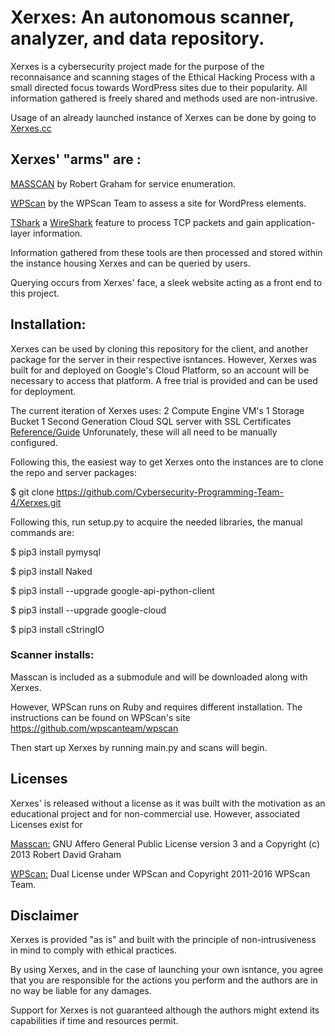 # Xerxes: An autonomous scanner, analyzer, and data repository.

Xerxes is a cybersecurity project made for the purpose of the reconnaisance and scanning stages of the Ethical Hacking Process with a small directed focus towards WordPress sites due to their popularity. All information gathered is freely shared and methods used are non-intrusive. 

Usage of an already launched instance of Xerxes can be done by going to [Xerxes.cc](http://www.xerxes.cc)

## Xerxes' "arms" are :
[MASSCAN](https://github.com/robertdavidgraham/masscan) by Robert Graham for service enumeration.

[WPScan](https://github.com/wpscanteam/wpscan) by the WPScan Team to assess a site for WordPress elements.

[TShark](https://www.wireshark.org/docs/man-pages/tshark.html) a [WireShark](https://www.wireshark.org/) feature to process TCP packets and gain application-layer information.

Information gathered from these tools are then processed and stored within the instance housing Xerxes and can be queried by users.

Querying occurs from Xerxes' face, a sleek website acting as a front end to this project.

## Installation:
Xerxes can be used by cloning this repository for the client, and another package for the server in their respective isntances.
However, Xerxes was built for and deployed on Google's Cloud Platform, so an account will be necessary to access that platform. 
A free trial is provided and can be used for deployment.

The current iteration of Xerxes uses:
2 Compute Engine VM's
1 Storage Bucket
1 Second Generation Cloud SQL server with SSL Certificates [Reference/Guide](https://cloud.google.com/sql/docs/mysql/configure-ssl-instance)
Unforunately, these will all need to be manually configured.

Following this, the easiest way to get Xerxes onto the instances are to clone the repo and server packages:

$ git clone https://github.com/Cybersecurity-Programming-Team-4/Xerxes.git

Following this, run setup.py to acquire the needed libraries, the manual commands are:

$ pip3 install pymysql

$ pip3 install Naked

$ pip3 install --upgrade google-api-python-client

$ pip3 install --upgrade google-cloud

$ pip3 install cStringIO

### Scanner installs:
Masscan is included as a submodule and will be downloaded along with Xerxes. 

However, WPScan runs on Ruby and requires different installation. The instructions can be found on WPScan's site https://github.com/wpscanteam/wpscan

Then start up Xerxes by running main.py and scans will begin.

## Licenses
Xerxes' is released without a license as it was built with the motivation as an educational project and for non-commercial use.
However, associated Licenses exist for 

[Masscan:](https://github.com/robertdavidgraham/masscan/blob/master/LICENSE) GNU Affero General Public License version 3 and a Copyright (c) 2013 Robert David Graham

[WPScan:](https://github.com/wpscanteam/wpscan/blob/master/LICENSE) Dual License under WPScan and Copyright 2011-2016 WPScan Team. 

## Disclaimer
Xerxes is provided "as is" and built with the principle of non-intrusiveness in mind to comply with ethical practices. 

By using Xerxes, and in the case of launching your own isntance, you agree that you are responsible for the actions you perform and the authors are in no way be liable for any damages.

Support for Xerxes is not guaranteed although the authors might extend its capabilities if time and resources permit.


